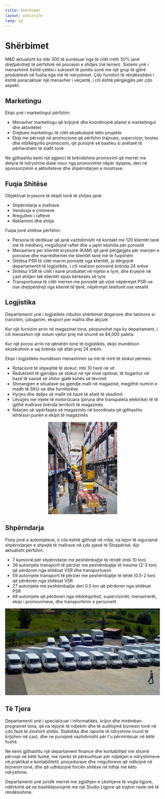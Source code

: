 ```yaml
---
title: Shërbimet
layout: wikistyle
lang: sq
---
```


Shërbimet
=========

M&amp;D aktualisht ka mbi 300 të punësuar nga të cilët rreth 50% janë drejtpërdrejt të përfshirë në procesin
e shitjes (në terren). Sistemi ynë i menaxhimit është çelësi i suksesit të punës 
sonë me një grup të gjërë produktesh në fusha nga më të ndryshmet. Çdo furnitori të rëndësishëm i është
paracaktuar një menaxher i veçantë, i cili është përgjegjës për çdo aspekt.



Marketingu
----------
Ekipi ynë i marketingut përfshin:

* Menaxher marketingu që krijojnë dhe koordinojnë planet e marketingut dhe aktivitetet
* Drejtues marketingu të cilët ekzekutojnë këto projekte
* Ekip me përvojë në promocione që përfshin trajnues, supervizor, hostes dhe mbikëqyrës promocioni, që punojnë së bashku si anëtarë të përhershëm të stafit tonë

Ne gjithashtu kemi një agjenci të brëndshme promovimi që merret me detyra të ndryshme duke nisur nga promovimet nëpër dyqane, deri në sponsorizimin e aktiviteteve dhe shpërndarjen e mostrave.



Fuqia Shitëse
-------------
Objektivat kryesore të ekipit tonë të shitjes janë:

* Shpërndarja e mallrave
* Vendosja e çmimeve
* Rregullimi i rafteve
* Reklamimi dhe shitja
	

Fuqia jonë shitëse përfshin:

* Persona të dedikuar që janë vazhdimisht në kontakt me 120 klientët tanë më të mëdhenj, rregullojnë raftet dhe u japin këshilla për porositë
* Menaxhera per klientët kryesorë (KAM) që janë përgjegjës për marrjen e porosive dhe marrëdhëniet me klientët tanë më te fuqishëm
* Shitësa PSR të cilët marrin porositë nga klientët, ja dërgojnë departamentit të logjistikës, i cili realizon porosinë brënda 24 orëve
* Shitësa VSR të cilët i kanë produktet në mjetin e tyre, dhe kryejnë në çast shitjen tek klientët sipas kërkesës së tyre
* Transportuesa të cilët merren me porositë që vijnë nëpërmjet PSR-ve ose drejtpërdrejt nga klientë të tjerë, nëpërmjet telefonit ose emailit


Logjistika
-----------
Departamenti ynë i logjistikës mbulon shërbimet doganore dhe tatimore si: tranzitim, çdoganim, 
eksport per mallra dhe akçizë.

Kur një furnizim arrin në magazinat tona, përpunohet nga ky departament, i cili menaxhon një 
volum vjetor prej më shumë se 84,000 paleta.

Kur një porosi arrin ne qëndrën tonë të logjistikës, ekipi mundëson ekzekutimin e saj brënda 
një afati prej 24 orësh. 
 
Ekipi i logjistikës mundëson menaxhimin sa më të mirë të stokut përmes:

* Rotacionit të shpeshtë të stokut, mbi 10 herë në vit
* Reduktimit të gjendjes së stokut në një nivel optimal, të llogaritur në bazë të sasisë së shitur gjatë kohës së lëvrimit
* Shmangien e situatave pa gjendje malli në magazinë, megjithë numrin e madh të SKU-ve dhe furnitorëve
* Hyrjes dhe daljes së mallit në bazë të afatit të skadimit
* Lëvizjes me mjete të motorizuara (piruna dhe transpaleta elektrike) të të gjithë mallrave brënda territorit të magazinës
* Ndarjes së sipërfaqes së magazinës në koordinata që gjithashtu lehtëson punën e ekipit të magazinës

<div style="text-align: center;"><img class="border" src="images/MD-warehouse.png" alt="M&amp;D Warehouse" height="300px" /></div>

Shpërndarja
------------
Flota jonë e automjeteve, e cila është gjithnjë në rritje, na lejon të sigurojmë shpërndarjen e shpejtë të mallrave në çdo pjesë të Shqipërisë. Ajo aktualisht përfshin:

* 7 kamionë për shpërndarje me peshëmbajtje të rëndë (mbi 10 ton)
* 36 automjete transporti të përzier me peshëmbajtje të mesme (2-3 ton) që përdoren nga shitësat VSR dhe transportuesit
* 59 automjete transporti të përzier me peshëmbajtje të lehtë (0.5-2 ton) që përdoren nga shitësat VSR
* 27 automjete me peshëmbajtje deri 0.5 ton që përdoren nga shitësat PSR
* 68 automjete që përdoren nga mbikëqyrësit, supervizorët, menaxherët, ekipi i promovimeve, dhe transportimin e personelit


<div style="text-align: center;"><img class="border" src="images/vans.jpg" alt="Fleet"/></div>

Të Tjera
--------
Departamenti ynë i specializuar i informatikës, krijon dhe mirëmban programet tona,
që na lejojnë të ndjekim dhe të auditojmë biznesin tonë në çdo fazë të zinxhirit shitës. 
Statistika dhe raporte të ndryshme mund të krijohen në çast, dhe ne punojmë vazhdimisht 
për t'u përmirësuar në këtë fushë.

Ne kemi gjithashtu një departament finance dhe kontabiliteti me shumë përvojë në këtë fushë, 
me njerëz të përkushtuar për ndjekjen e ndryshimeve në praktikat e kontabilitetit, proçedurave 
dhe rregulloreve që ndikojnë në biznesin tonë, dhe që udhëzojnë forcën shitëse në lidhje me 
këto ndryshime. 

Departamenti ynë juridik merret me zgjidhjen e çështjeve të vogla ligjore, ndërkohë që ne bashkëpunojmë
me një Studio Ligjore që trajton raste më të rëndësishme.
